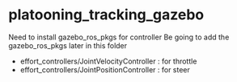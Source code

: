 # platooning_tracking_gazebo

Need to install gazebo_ros_pkgs for controller
Be going to add the gazebo_ros_pkgs later in this folder
- effort_controllers/JointVelocityController : for throttle
- effort_controllers/JointPositionController : for steer
